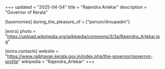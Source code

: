 +++
updated = "2025-04-04"
title = "Rajendra Arlekar"
description = "Governor of Kerala"

[taxonomies]
during_the_pleasure_of = ["person/droupadm"]

[extra]
photo = "https://upload.wikimedia.org/wikipedia/commons/3/3a/Rajendra_Arlekar.jpg"

[extra.contacts]
website = "https://www.rajbhavan.kerala.gov.in/index.php/the-governor/governor-profile"
wikipedia = "Rajendra_Arlekar"
+++